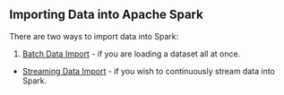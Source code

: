 ## Importing Data into Apache Spark

There are two ways to import data into Spark:

1. [Batch Data Import](batch.md) - if you are loading a dataset all at once.
* [Streaming Data Import](streaming.md) - if you wish to continuously stream data into Spark.
